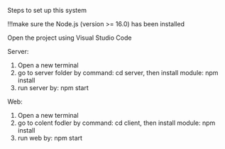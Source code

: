 Steps to set up this system

!!!make sure the Node.js (version >= 16.0) has been installed

Open the project using Visual Studio Code

Server:
1. Open a new terminal 
2. go to server folder by command: cd server, then install module: npm install
3. run server by: npm start

Web:
1. Open a new terminal
2. go to colent fodler by command: cd client, then install module: npm install
3. run web by: npm start


